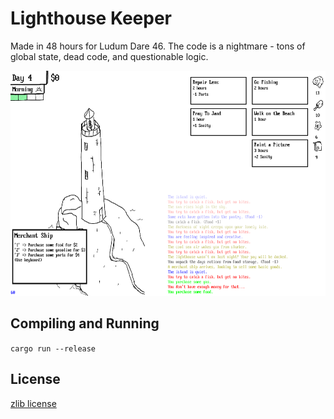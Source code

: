 # Lighthouse Keeper
Made in 48 hours for Ludum Dare 46.
The code is a nightmare - tons of global state, dead code, and questionable logic.

<p align="center">
  <img width="640" height="360" src="preview.png">
</p>

## Compiling and Running
`cargo run --release`

## License
[zlib license](LICENSE.md)
